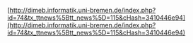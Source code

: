 [http://dimeb.informatik.uni-bremen.de/index.php?id=74&tx_ttnews%5Btt_news%5D=115&cHash=3410446e94](http://dimeb.informatik.uni-bremen.de/index.php?id=74&tx_ttnews%5Btt_news%5D=115&cHash=3410446e94)
